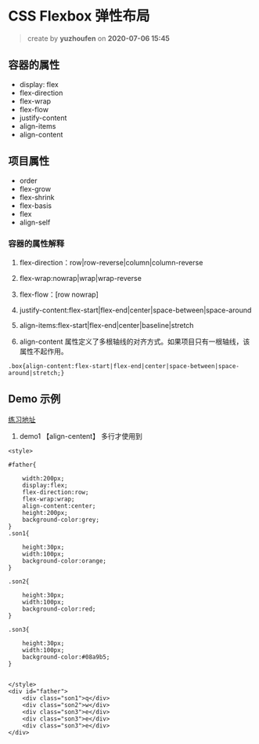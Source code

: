 # CSS Flexbox 弹性布局

> create by **yuzhoufen** on **2020-07-06 15:45**

## 容器的属性

- display: flex
- flex-direction
- flex-wrap
- flex-flow
- justify-content
- align-items
- align-content

## 项目属性

- order
- flex-grow
- flex-shrink
- flex-basis
- flex
- align-self

### 容器的属性解释

1. flex-direction：row|row-reverse|column|column-reverse

2. flex-wrap:nowrap|wrap|wrap-reverse

3. flex-flow：[row nowrap]

4. justify-content:flex-start|flex-end|center|space-between|space-around

5. align-items:flex-start|flex-end|center|baseline|stretch

6. align-content 属性定义了多根轴线的对齐方式。如果项目只有一根轴线，该属性不起作用。

```
.box{align-content:flex-start|flex-end|center|space-between|space-around|stretch;}
```

## Demo 示例

[练习地址](https://www.freecodecamp.org/learn/responsive-web-design/css-flexbox/use-display-flex-to-position-two-boxes)

1. demo1 【align-centent】 多行才使用到

```
<style>

#father{

    width:200px;
    display:flex;
    flex-direction:row;
    flex-wrap:wrap;
    align-content:center;
    height:200px;
    background-color:grey;
}
.son1{

    height:30px;
    width:100px;
    background-color:orange;
}

.son2{

    height:30px;
    width:100px;
    background-color:red;
}

.son3{

    height:30px;
    width:100px;
    background-color:#08a9b5;
}


</style>
<div id="father">
    <div class="son1">q</div>
    <div class="son2">w</div>
    <div class="son3">e</div>
    <div class="son3">e</div>
    <div class="son3">e</div>
</div>
```

